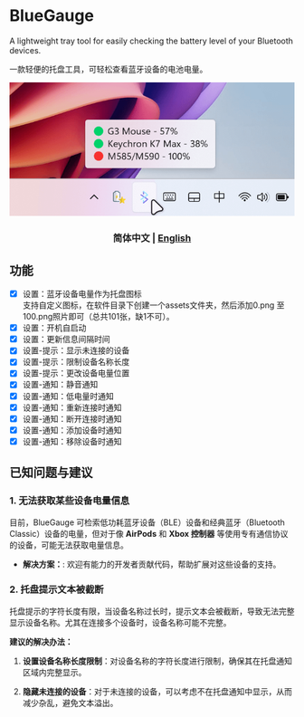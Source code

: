 # BlueGauge
A lightweight tray tool for easily checking the battery level of your Bluetooth devices.

一款轻便的托盘工具，可轻松查看蓝牙设备的电池电量。

![image](https://raw.githubusercontent.com/iKineticate/BlueGauge/main/screenshots/app.png)

<h3 align="center"> 简体中文 | <a href='./README-en.md'>English</a></h3>

## 功能

- [x] 设置：蓝牙设备电量作为托盘图标  
    支持自定义图标，在软件目录下创建一个assets文件夹，然后添加0.png 至 100.png照片即可（总共101张，缺1不可）。
- [x] 设置：开机自启动
- [x] 设置：更新信息间隔时间
- [x] 设置-提示：显示未连接的设备
- [x] 设置-提示：限制设备名称长度
- [x] 设置-提示：更改设备电量位置
- [x] 设置-通知：静音通知
- [x] 设置-通知：低电量时通知
- [x] 设置-通知：重新连接时通知
- [x] 设置-通知：断开连接时通知
- [x] 设置-通知：添加设备时通知
- [x] 设置-通知：移除设备时通知

## 已知问题与建议

### 1. 无法获取某些设备电量信息

目前，BlueGauge 可检索低功耗蓝牙设备（BLE）设备和经典蓝牙（Bluetooth Classic）设备的电量，但对于像 **AirPods** 和 **Xbox 控制器** 等使用专有通信协议的设备，可能无法获取电量信息。

- **解决方案：**: 欢迎有能力的开发者贡献代码，帮助扩展对这些设备的支持。

### 2. 托盘提示文本被截断

托盘提示的字符长度有限，当设备名称过长时，提示文本会被截断，导致无法完整显示设备名称。尤其在连接多个设备时，设备名称可能不完整。

**建议的解决办法：**

1. **设置设备名称长度限制**：对设备名称的字符长度进行限制，确保其在托盘通知区域内完整显示。

2. **隐藏未连接的设备**：对于未连接的设备，可以考虑不在托盘通知中显示，从而减少杂乱，避免文本溢出。